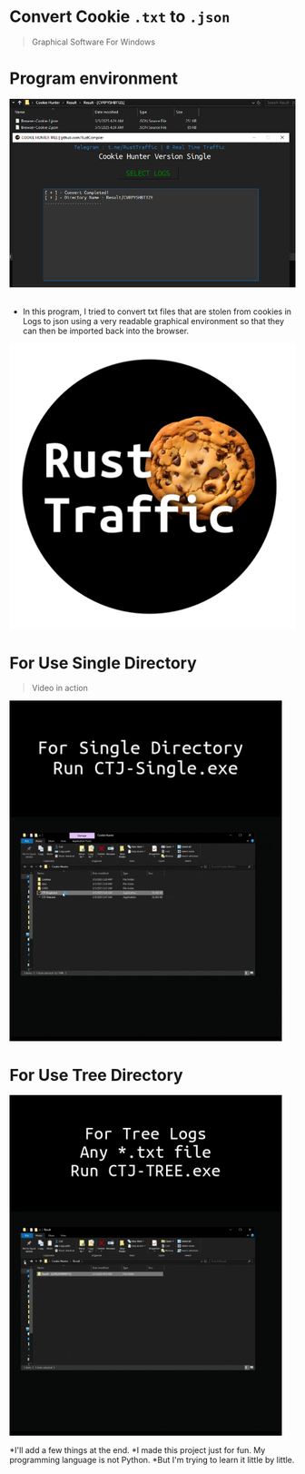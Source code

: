 # Convert Cookie ```.txt``` to ```.json```

> Graphical Software For Windows

# Program environment
<img src="https://github.com/RustCompiler/CookieHunter/blob/main/footage/How%20to%20use.jpg">

<br>
<br>

* In this program, I tried to convert txt files that are stolen from cookies in Logs to json using a very readable graphical environment so that they can then be imported back into the browser.

<img src="https://github.com/RustCompiler/CookieHunter/blob/main/footage/ToolPhoto.png">


# For Use Single Directory
> Video in action

<img src="https://github.com/RustCompiler/CookieHunter/blob/main/footage/single%20CTJ.gif">

<br>

# For Use Tree Directory
<img src="https://github.com/RustCompiler/CookieHunter/blob/main/footage/tree%20CTJ.gif">



*I'll add a few things at the end.
*I made this project just for fun. My programming language is not Python.
*But I'm trying to learn it little by little.
